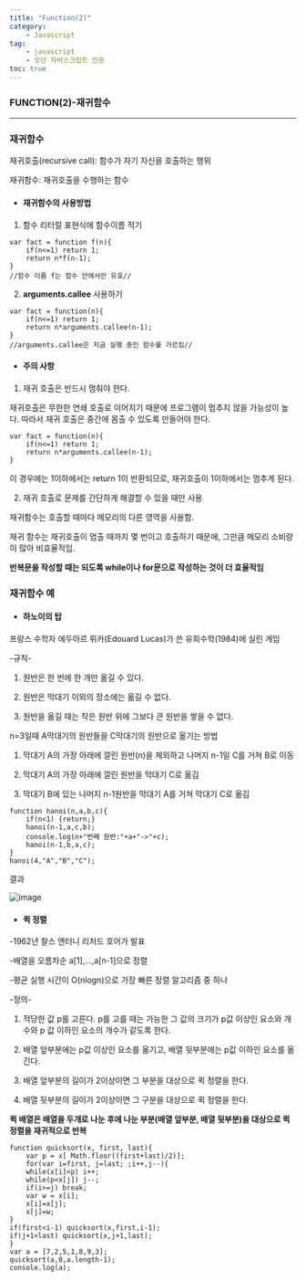 ```yaml
---
title: "Function(2)"
category:
    - Javascript
tag:
    - javascript
    - 모던 자바스크립트 인문
toc: true
---
```


### FUNCTION(2)-재귀함수 

---

### 재귀함수

재귀호출(recursive call): 함수가 자기 자신을 호출하는 행위

재귀함수: 재귀호출을 수행하는 함수

* #### 재귀함수의 사용방법

1. 함수 리터럴 표현식에 함수이름 적기 
```
var fact = function f(n){
    if(n<=1) return 1;
    return n*f(n-1);
}
//함수 이름 f는 함수 안에서만 유효//
```

2. **arguments.callee** 사용하기 
```
var fact = function(n){
    if(n<=1) return 1;
    return n*arguments.callee(n-1);
}
//arguments.callee은 지금 실행 중인 함수를 가르킴//
```

* #### 주의 사항

1. 재귀 호출은 반드시 멈춰야 한다.

재귀호출은 무한한 연쇄 호출로 이어지기 때문에 프로그램이 멈추지 않을 가능성이 높다. 따라서 재귀 호출은 중간에 몸출 수 있도록 만들어야 한다.

```
var fact = function(n){
    if(n<=1) return 1;
    return n*arguments.callee(n-1);
}
```
이 경우에는 1이하에서는 return 1이 반환되므로, 재귀호출이 1이하에서는 멈추게 된다.


2. 재귀 호출로 문제를 간단하게 해결할 수 있을 때만 사용

재귀함수는 호출할 때마다 메모리의 다른 영역을 사용함.

재귀 함수는 재귀호출이 멈출 때까지 몇 번이고 호출하기 때문에, 그만큼 메모리 소비량이 많아 비효율적임.

**반복문을 작성할 때는 되도록 while이나 for문으로 작성하는 것이 더 효율적임**

### 재귀함수 예

* #### 하노이의 탑

프랑스 수학자 에두아르 뤼카(Edouard Lucas)가 쓴 유희수학(1984)에 실린 게임


-규칙-

1. 원반은 한 번에 한 개만 옮길 수 있다.

2. 원반은 막대기 이외의 장소에는 옮길 수 없다.

3. 원반을 옮길 때는 작은 원반 위에 그보다 큰 원반을 쌓을 수 없다.


n=3일때 A막대기의 원반들을 C막대기의 원반으로 옮기는 방법

1. 막대기 A의 가장 아래에 깔린 원반(n)을 제외하고 나머지 n-1일 C를 거쳐 B로 이동

2. 막대기 A의 가장 아래에 깔린 원반을 막대기 C로 옮김

3. 막대기 B에 있는 나머지 n-1원반을 막대기 A를 거쳐 막대기 C로 옮김

```
function hanoi(n,a,b,c){
    if(n<1) {return;}
    hanoi(n-1,a,c,b);
    console.log(n+"번째 원반:"+a+"->"+c);
    hanoi(n-1,b,a,c);
}
hanoi(4,"A","B","C");
```
결과

![image](https://user-images.githubusercontent.com/83913407/127504402-d74bd6df-cf6c-45f8-ad90-412851f2e2b3.png)



* #### 퀵 정렬

-1962년 찰스 앤터니 리처드 호어가 발표

-배열을 오름차순 a[1],...,a[n-1]으로 정렬

-평균 실행 시간이 O(nlogn)으로 가장 빠른 정렬 알고리즘 중 하나


-정의-

1. 적당한 값 p를 고른다. p를 고를 때는 가능한 그 값의 크기가 p값 이상인 요소와 개수와 p 값 이하인 요소의 개수가 같도록 한다.

2. 배열 앞부분에는 p값 이상인 요소를 옮기고, 배열 뒷부분에는 p값 이하인 요소를 옮긴다.

3. 배열 앞부분의 길이가 2이상이면 그 부분을 대상으로 퀵 정렬을 한다.

4. 배열 뒷부분의 길이가 2이상이면 그 구분을 대상으로 퀵 정렬을 한다.


**퀵 배열은 배열을 두개로 나눈 후에 나눈 부분(배열 앞부분, 배열 뒷부분)을 대상으로 퀵 정렬을 재귀적으로 반복**

```
function quicksort(x, first, last){
    var p = x[ Math.floor((first+last)/2)];
    for(var i=first, j=last; ;i++,j--){
    while(x[i]<p) i++;
    while(p<x[j]) j--;
    if(i>=j) break;
    var w = x[i];
    x[i]=x[j];
    x[j]=w;
}
if(first<i-1) quicksort(x,first,i-1);
if(j+1<last) quicksort(x,j+1,last);
}
var a = [7,2,5,1,8,9,3];
quicksort(a,0,a.length-1);
console.log(a);
```
